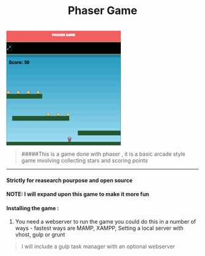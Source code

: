 <h1 style="text-align: center">Phaser Game</h1>

<br />

<img align="center" height="300" width="300" align="middle" src="https://github.com/BracketMonks/phaser-game/blob/master/images/repo/game-screen.png" />

<br />

> #####This is a game done with phaser , it is a basic arcade style game involving collecting stars and scoring points
---

#### Strictly for reasearch pourpose and open source

#### NOTE: I will expand upon this game to make it more fun

#### Installing the game :

1. You need a webserver to run the game you could do this in a number of ways - fastest ways are MAMP, XAMPP, Setting a local server with vhost, gulp or grunt

> I will include a gulp task manager with an optional webserver



